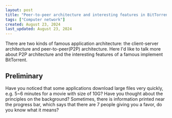 ```yaml
---
layout: post
title: "Peer-to-peer architecture and interesting features in BitTorrent"
tags: ["Computer network"]
created: August 23, 2024
last_updated: August 23, 2024
---
```


There are two kinds of famous application architecture: the client-server architecture and peer-to-peer(P2P) architecture.  Here I'd like to talk more about P2P architecture and the interesting features of a famous implement BitTorrent.

## Preliminary

Have you noticed that some applications download large files very quickly,  e.g. 5~6 minutes for a movie with size of 10G?  Have you thought about the principles on the background?  Sometimes,  there is information printed near the progress bar, which says that there are 7 people giving you a favor,  do you know what it means?